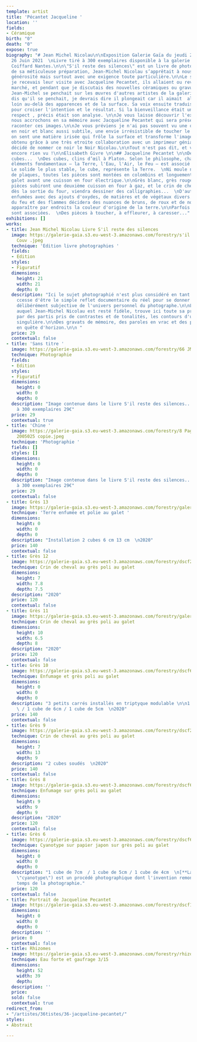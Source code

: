 ```yaml
---
template: artist
title: 'Pécantet Jacqueline '
location: ''
fields:
- Céramique
birth: "0"
death: "0"
expose: true
biography: "# Jean Michel Nicolau\n\nExposition Galerie Gaïa du jeudi 24 au samedi
  26 Juin 2021  \nLivre tiré à 300 exemplaires disponible à la galerie et Librairie
  Coiffard Nantes.\n\n\"S'il reste des silences\" est un livre de photographies qu'au-delà
  de sa méticuleuse préparation, Jean-Michel Nicolau s’apprêtait à nous dévoiler avec
  générosité mais surtout avec une exigence toute particulière.\n\nLe samedi matin,
  je recevais leur visite avec Jacqueline Pecantet, ils allaient ou revenaient du
  marché, et pendant que je discutais des nouvelles céramiques ou gravures de Jacqueline,
  Jean-Michel se penchait sur les œuvres d'autres artistes de la galerie. Quand je
  dis qu'il se penchait, je devrais dire il plongeait car il aimait  aller chercher
  loin au-delà des apparences et de la surface. Sa voix ensuite traduisait cette émotion
  pour croiser l'intention et le résultat. Si la bienveillance était une marque de
  respect , précis était son analyse. \n\nJe vous laisse découvrir l'exposition que
  nous accrochons en sa mémoire avec Jacqueline Pecantet qui sera présente pour vous
  raconter ces images.\n\nJe vous préviens je n'ai pas souvent vu une qualité de photographie
  en noir et blanc aussi subtile, une envie irrésistible de toucher le papier car
  on sent une matière irisée qui frôle la surface et transforme l'image. Un résultat
  obtenu grâce à une très etroite collaboration avec un imprimeur génial qui a même
  décidé de nommer ce noir le Noir Nicolau.\n\nTout n'est pas dit, et vous n'avez
  encore rien vu !\n\nElisabeth Givre \n\n## Jacqueline Pecantet \n\nDes boules, des
  cubes...  \nDes cubes, clins d’œil à Platon. Selon le philosophe, chacun des quatre
  éléments fondamentaux – la Terre, l'Eau, l'Air, le Feu – est associé à un solide.
  Le solide le plus stable, le cube, représente la Terre.  \nNi moule ni assemblage
  de plaques, toutes les pièces sont montées en colombins et longuement polies au
  galet avant une cuisson en four électrique.\n\nGrès blanc, grès rouge...Certaines
  pièces subiront une deuxième cuisson en four à gaz, et le crin de cheval, déposé
  dès la sortie du four, viendra dessiner des calligraphies...  \nD'autres seront
  enfumées avec des ajouts d'oxydes, de matières et de végétaux divers. La puissance
  du feu et des flammes décidera des nuances de bruns, de roux et de noirs, ou laissera
  apparaître par endroits la couleur d'origine de la terre.\n\nParfois les deux techniques
  sont associées.  \nDes pièces à toucher, à effleurer, à caresser..."
exhibitions: []
works:
- title: Jean Michel Nicolau Livre S'il reste des silences
  image: https://galerie-gaia.s3.eu-west-3.amazonaws.com/forestry/s'il reste des silences
    Couv .jpeg
  technique: 'Edition livre photographies '
  fields:
  - Edition
  styles:
  - Figuratif
  dimensions:
    height: 21
    width: 21
    depth: 0
  description: "Ici le sujet photographié n'est plus considéré en tant que tel. L'image
    ccesse d'être le simple reflet documentaire du réel pour se donner comme une transcription
    délibérément subjective de l'univers personnel du photographe.\n\nLe Noir et Blanc,
    auquel Jean-Michel Nicolau est resté fidèle, trouve ici toute sa profondeur, vréant,
    par des partis pris de contrastes et de tonalités, les contours d'une expression
    singulière.\n\nDes gravats de mémoire, des paroles en vrac et des points cardinaux
    en quête d'horizon.\n\n "
  price: 29
  contextual: false
- title: 'Sans titre '
  image: https://galerie-gaia.s3.eu-west-3.amazonaws.com/forestry/66 JM Nicolau copie.jpg
  technique: Photographie
  fields:
  - Edition
  styles:
  - Figuratif
  dimensions:
    height: 0
    width: 0
    depth: 0
  description: "Image contenue dans le livre S'il reste des silences...  \nTirage
    à 300 exemplaires 29€"
  price: 29
  contextual: true
- title: 'Chine '
  image: https://galerie-gaia.s3.eu-west-3.amazonaws.com/forestry/8 Page 5 Left 1-AAA-CHINE
    2005025 copie.jpeg
  technique: 'Photographie '
  fields: []
  styles: []
  dimensions:
    height: 0
    width: 0
    depth: 0
  description: "Image contenue dans le livre S'il reste des silences...  \nTirage
    à 300 exemplaires 29€"
  price: 29
  contextual: false
- title: Grès 13
  image: https://galerie-gaia.s3.eu-west-3.amazonaws.com/forestry/galerie-gaia-ceramique-pecantet-2-1.JPG
  technique: 'Terre enfumée et polie au galet '
  dimensions:
    height: 0
    width: 0
    depth: 0
  description: "Installation 2 cubes 6 cm 13 cm  \n2020"
  price: 140
  contextual: false
- title: Grès 12
  image: https://galerie-gaia.s3.eu-west-3.amazonaws.com/forestry/dscf2127-j-pecantet.JPG
  technique: Crin de cheval au grès poli au galet
  dimensions:
    height: 7
    width: 7.8
    depth: 7.5
  description: "2020"
  price: 120
  contextual: false
- title: Grès 11
  image: https://galerie-gaia.s3.eu-west-3.amazonaws.com/forestry/galerie-gaia-jacqueline-pecantet-gres-11.JPG
  technique: Crin de cheval au grès poli au galet
  dimensions:
    height: 10
    width: 6.5
    depth: 8
  description: "2020"
  price: 120
  contextual: false
- title: Grès 10
  image: https://galerie-gaia.s3.eu-west-3.amazonaws.com/forestry/dscf6070-j-pecantet.JPG
  technique: Enfumage et grès poli au galet
  dimensions:
    height: 0
    width: 0
    depth: 0
  description: "3 petits carrés installés en triptyque modulable \n\n1 cube de 7cm
    \ / 1 cube de 6cm / 1 cube de 5cm  \n2020"
  price: 140
  contextual: false
- title: Grès 9
  image: https://galerie-gaia.s3.eu-west-3.amazonaws.com/forestry/dscf2120-j-pecantet.JPG
  technique: Crin de cheval au grès poli au galet
  dimensions:
    height: 7
    width: 13
    depth: 9
  description: "2 cubes soudés  \n2020"
  price: 140
  contextual: false
- title: Grès 8
  image: https://galerie-gaia.s3.eu-west-3.amazonaws.com/forestry/dscf6073-j-pecantet.JPG
  technique: Enfumage sur grès poli au galet
  dimensions:
    height: 9
    width: 9
    depth: 9
  description: "2020"
  price: 120
  contextual: false
- title: Grès 6
  image: https://galerie-gaia.s3.eu-west-3.amazonaws.com/forestry/dscf6079-j-pecantet.JPG
  technique: Cyanotype sur papier japon sur grès poli au galet
  dimensions:
    height: 0
    width: 0
    depth: 0
  description: "1 cube de 7cm  / 1 cube de 5cm / 1 cube de 4cm  \n[**La cyanotypie**](https://fr.wikipedia.org/wiki/Cyanotype
    \"cyanotype\") est un procédé photographique dont l'invention remonte aux premiers
    temps de la photographie."
  price: 120
  contextual: false
- title: Portrait de Jacqueline Pecantet
  image: https://galerie-gaia.s3.eu-west-3.amazonaws.com/forestry/dscf1615-j-pecantet.JPG
  dimensions:
    height: 0
    width: 0
    depth: 0
  description: ''
  price: 0
  contextual: false
- title: Rhizomes
  image: https://galerie-gaia.s3.eu-west-3.amazonaws.com/forestry/rhizomes.jpg
  technique: Eau forte et gaufrage 3/15
  dimensions:
    height: 52
    width: 39
    depth: 
  description: ''
  price: 
  sold: false
  contextual: true
redirect_from:
- "/artistes/36tistes/36-jacqueline-pecantet/"
styles:
- Abstrait

---
```

